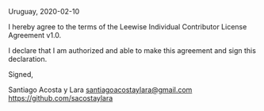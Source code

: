 Uruguay, 2020-02-10

I hereby agree to the terms of the Leewise Individual Contributor License
Agreement v1.0.

I declare that I am authorized and able to make this agreement and sign this
declaration.

Signed,

Santiago Acosta y Lara santiagoacostaylara@gmail.com https://github.com/sacostaylara
